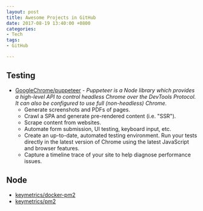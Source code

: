```yaml
---
layout: post
title: Awesome Projects in GitHub
date: 2017-08-19 13:40:00 +0800
categories:
- Tech
tags:
- GitHub

---
```



## Testing

- [GoogleChrome/puppeteer](https://github.com/GoogleChrome/puppeteer) - *Puppeteer is a Node library which provides a high-level API to control headless Chrome over the DevTools Protocol. It can also be configured to use full (non-headless) Chrome.*
	- Generate screenshots and PDFs of pages.
	- Crawl a SPA and generate pre-rendered content (i.e. "SSR").
	- Scrape content from websites.
	- Automate form submission, UI testing, keyboard input, etc.
	- Create an up-to-date, automated testing environment. Run your tests directly in the latest version of Chrome using the latest JavaScript and browser features.
	- Capture a timeline trace of your site to help diagnose performance issues.


## Node

- [keymetrics/docker-pm2](https://github.com/keymetrics/docker-pm2)
- [keymetrics/pm2](https://hub.docker.com/r/keymetrics/pm2/)